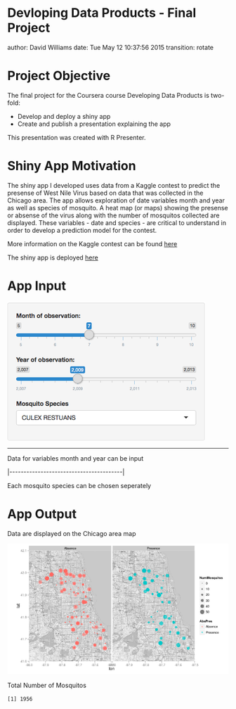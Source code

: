 Devloping Data Products - Final Project
========================================================
author: David Williams
date: Tue May 12 10:37:56 2015
transition: rotate

Project Objective
========================================================

The final project for the Coursera course Developing Data Products is two-fold:

- Develop and deploy a shiny app
- Create and publish a presentation explaining the app

This presentation was created with R Presenter.

Shiny App Motivation
========================================================

The shiny app I developed uses data from a Kaggle contest to predict the presense of West Nile Virus based on data that was collected in the Chicago area.  The app allows exploration of date variables month and year as well as species of mosquito.  A heat map (or maps) showing the presense or absense of the virus along with the number of mosquitos collected are displayed.  These variables - date and species - are critical to understand in order to develop a prediction model for the contest.

More information on the Kaggle contest can be found [here](https://www.kaggle.com/c/predict-west-nile-virus)

The shiny app is deployed [here](https://dafwilli.shinyapps.io/heatMapApp/)


App Input
========================================================
![alt text](inputscreenshot.png)
***
Data for variables month and year can be input


|----------------------------------------|


Each mosquito species can be chosen seperately

App Output
========================================================
Data are displayed on the Chicago area map

![alt text](outputscreenshot.png)

Total Number of Mosquitos

```
[1] 1956
```
